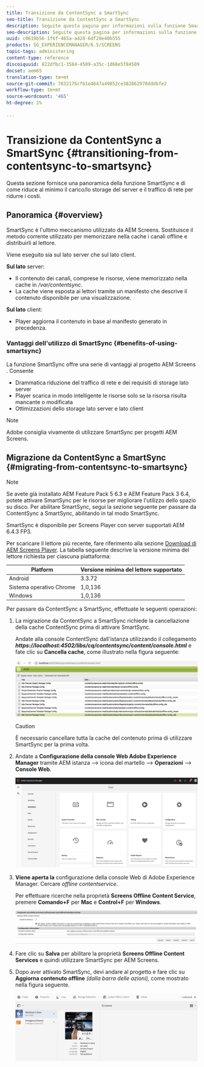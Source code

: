 ```yaml
---
title: Transizione da ContentSync a SmartSync
seo-title: Transizione da ContentSync a SmartSync
description: Seguite questa pagina per informazioni sulla funzione SmartSync e su come passare da ContentSync a SmartSync.
seo-description: Seguite questa pagina per informazioni sulla funzione SmartSync e su come passare da ContentSync a SmartSync.
uuid: c0619b56-1f6f-465a-a428-6df28e40b555
products: SG_EXPERIENCEMANAGER/6.5/SCREENS
topic-tags: administering
content-type: reference
discoiquuid: 822dfbc1-3584-4509-a35c-1d68e5f84509
docset: aem65
translation-type: tm+mt
source-git-commit: 7832176cfb1e4647a49852ce382862978dddbfe2
workflow-type: tm+mt
source-wordcount: '465'
ht-degree: 1%

---
```



# Transizione da ContentSync a SmartSync {#transitioning-from-contentsync-to-smartsync}

Questa sezione fornisce una panoramica della funzione SmartSync e di come riduce al minimo il carico/lo storage del server e il traffico di rete per ridurre i costi.

## Panoramica {#overview}

SmartSync è l&#39;ultimo meccanismo utilizzato da  AEM Screens. Sostituisce il metodo corrente utilizzato per memorizzare nella cache i canali offline e distribuirli al lettore.

Viene eseguito sia sul lato server che sul lato client.

**Sul lato** server:

* Il contenuto dei canali, comprese le risorse, viene memorizzato nella cache in */var/contentsync*.
* La cache viene esposta ai lettori tramite un manifesto che descrive il contenuto disponibile per una visualizzazione.

**Sul lato** client:

* Player aggiorna il contenuto in base al manifesto generato in precedenza.

### Vantaggi dell&#39;utilizzo di SmartSync {#benefits-of-using-smartsync}

La funzione SmartSync offre una serie di vantaggi al progetto AEM Screens . Consente

* Drammatica riduzione del traffico di rete e dei requisiti di storage lato server
* Player scarica in modo intelligente le risorse solo se la risorsa risulta mancante o modificata
* Ottimizzazioni dello storage lato server e lato client

>[!NOTE]
>
> Adobe consiglia vivamente di utilizzare SmartSync per  progetti AEM Screens.

## Migrazione da ContentSync a SmartSync {#migrating-from-contentsync-to-smartsync}

>[!NOTE]
>
>Se avete già installato AEM Feature Pack 5 6.3 e AEM Feature Pack 3 6.4, potete attivare SmartSync per le risorse per migliorare l&#39;utilizzo dello spazio su disco. Per abilitare SmartSync, segui la sezione seguente per passare da ContentSync a SmartSync, abilitando in tal modo SmartSync.
>
>SmartSync è disponibile per Screens Player con server supportati AEM 6.4.3 FP3.
>
>Per scaricare il lettore più recente, fare riferimento alla sezione [ Download di AEM Screens Player](https://download.macromedia.com/screens/). La tabella seguente descrive la versione minima del lettore richiesta per ciascuna piattaforma:

| **Platform** | **Versione minima del lettore supportato** |
|---|---|
| Android | 3.3.72 |
| Sistema operativo Chrome | 1,0,136 |
| Windows | 1,0,136 |

Per passare da ContentSync a SmartSync, effettuate le seguenti operazioni:

1. La migrazione da ContentSync a SmartSync richiede la cancellazione della cache ContentSync prima di attivare SmartSync.

   Andate alla console ContentSync dall&#39;istanza utilizzando il collegamento ***https://localhost:4502/libs/cq/contentsync/content/console.html*** e fate clic su **Cancella cache**, come illustrato nella figura seguente:

   ![clear_contesync_cache](assets/clear_contesync_cache.png)

   >[!CAUTION]
   >
   >È necessario cancellare tutta la cache del contenuto prima di utilizzare SmartSync per la prima volta.

1. Andate a **Configurazione della console Web Adobe Experience Manager** tramite AEM istanza —> icona del martello —> **Operazioni** —> **Console Web**.

   ![screen_shot_2019-02-11at15339pm](assets/screen_shot_2019-02-11at15339pm.png)

1. **Viene aperta la** configurazione della console Web di Adobe Experience Manager. Cercare *offline contentservice*.

   Per effettuare ricerche nella proprietà **Screens Offline Content Service**, premere **Comando+F** per **Mac** e **Control+F** per **Windows**.

   ![screen_shot_2019-02-19at22643pm](assets/screen_shot_2019-02-19at22643pm.png)

1. Fare clic su **Salva** per abilitare la proprietà **Screens Offline Content Services** e quindi utilizzare SmartSync per  AEM Screens.
1. Dopo aver attivato SmartSync, devi andare al progetto e fare clic su **Aggiorna contenuto offline** *(dalla barra delle azioni),* come mostrato nella figura seguente.

   ![screen_shot_2019-02-25at102605am](assets/screen_shot_2019-02-25at102605am.png)